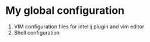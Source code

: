 # My global configuration
1. VIM configuration files for intellij plugin and vim editor
2. Shell configuration
